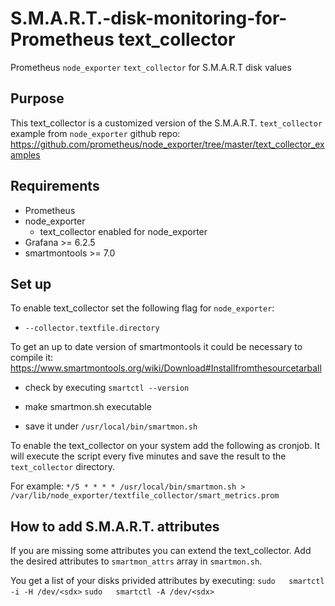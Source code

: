 # S.M.A.R.T.-disk-monitoring-for-Prometheus text_collector

Prometheus `node_exporter` `text_collector` for S.M.A.R.T disk values

## Purpose
This text_collector is a customized version of the S.M.A.R.T. `text_collector` example from `node_exporter` github repo:
https://github.com/prometheus/node_exporter/tree/master/text_collector_examples

## Requirements
- Prometheus
- node_exporter
  - text_collector enabled for node_exporter
- Grafana >= 6.2.5
- smartmontools >= 7.0

## Set up
To enable text_collector set the following flag for `node_exporter`:
- `--collector.textfile.directory`

To get an up to date version of smartmontools it could be necessary to compile it:
https://www.smartmontools.org/wiki/Download#Installfromthesourcetarball

- check by executing `smartctl --version`

- make smartmon.sh executable

- save it under `/usr/local/bin/smartmon.sh`

To enable the text_collector on your system add the following as cronjob.
It will execute the script every five minutes and save the result to the `text_collector` directory.

For example:
`*/5 * * * * /usr/local/bin/smartmon.sh > /var/lib/node_exporter/textfile_collector/smart_metrics.prom`

## How to add S.M.A.R.T. attributes
If you are missing some attributes you can extend the text_collector.
Add the desired attributes to `smartmon_attrs` array in `smartmon.sh`.

You get a list of your disks privided attributes by executing:
`sudo 	smartctl -i -H /dev/<sdx>`
`sudo 	smartctl -A /dev/<sdx>`


